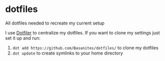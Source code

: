 # dotfiles
All dotfiles needed to recreate my current setup

I use [Dotfiler](https://github.com/svetlyak40wt/dotfiler) to centralize my dotfiles.
If you want to clone my settings just set it up and run:

1. `dot add https://github.com/Basanites/dotfiles/` to clone my dotfiles
2. `dot update` to create symlinks to your home directory
